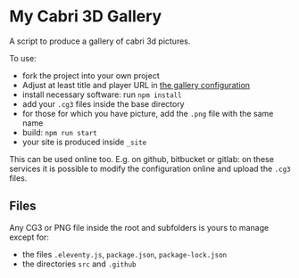 # My Cabri 3D Gallery

A script to produce a gallery of cabri 3d pictures.

To use:

- fork the project into your own project
- Adjust at least title and player URL in [the gallery configuration](src/_data/galleryConfig.json)
- install necessary software: run `npm install`
- add your `.cg3` files inside the base directory
- for those for which you have picture, add the `.png` file with the same name
- build: `npm run start`
- your site is produced inside `_site`

This can be used online too. E.g. on github, bitbucket or gitlab: 
on these services it is possible to modify the configuration online and upload
the `.cg3` files.

## Files

Any CG3 or PNG file inside the root and subfolders is yours to manage except for:

- the files `.eleventy.js`, `package.json`, `package-lock.json`
- the directories `src` and `.github`

